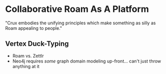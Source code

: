 # Collaborative Roam As A Platform

"Crux embodies the unifying principles which make something as silly as Roam appealing to people."

## Vertex Duck-Typing

- Roam vs. Zettlr
- Neo4j requires _some_ graph domain modeling up-front... can't just throw anything at it

